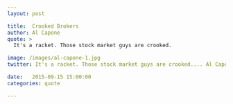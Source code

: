 ```yaml
---
layout: post

title:  Crooked Brokers
author: Al Capone
quote: >
  It's a racket. Those stock market guys are crooked.

image: /images/al-capone-1.jpg
twitter: It's a racket. Those stock market guys are crooked.... Al Capone http://quotes.stockflare.com/

date:   2015-09-15 15:00:00
categories: quote

---
```


